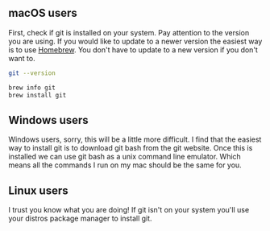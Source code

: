 ## macOS users
First, check if git is installed on your system. Pay attention to the version you are using. If you would like to update to a newer version the easiest way is to use [Homebrew](https://brew.sh/). You don't have to update to a new version if you don't want to.

```bash
git --version

brew info git
brew install git
```

## Windows users
Windows users, sorry, this will be a little more difficult. I find that the easiest way to install git is to download git bash from the git website. Once this is installed we can use git bash as a unix command line emulator. Which means all the commands I run on my mac should be the same for you.
## Linux users
I trust you know what you are doing! If git isn't on your system you'll use your distros package manager to install git.